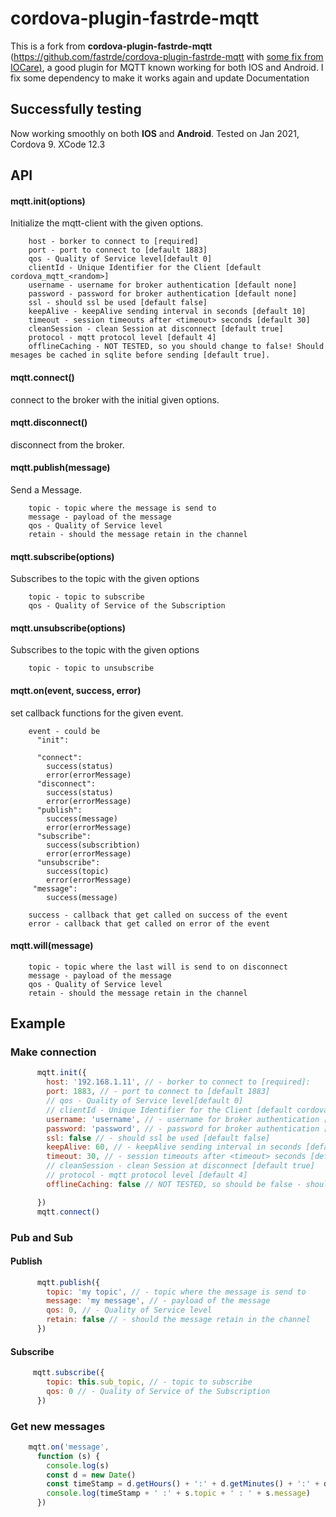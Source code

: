 # cordova-plugin-fastrde-mqtt
This is a fork from **cordova-plugin-fastrde-mqtt** (https://github.com/fastrde/cordova-plugin-fastrde-mqtt  with [some fix from IOCare)](https://github.com/IOCare/cordova-plugin-fastrde-mqtt), a good plugin for MQTT known working for both IOS and Android. I fix some dependency to make it works again and update Documentation

## Successfully testing

Now working smoothly on both **IOS** and **Android**. Tested on Jan 2021, Cordova 9. XCode 12.3

## API

#### mqtt.init(options)

Initialize the mqtt-client with the given options.
```
    host - borker to connect to [required]
    port - port to connect to [default 1883]
    qos - Quality of Service level[default 0]
    clientId - Unique Identifier for the Client [default cordova_mqtt_<random>]
    username - username for broker authentication [default none] 
    password - password for broker authentication [default none]
    ssl - should ssl be used [default false]
    keepAlive - keepAlive sending interval in seconds [default 10]
    timeout - session timeouts after <timeout> seconds [default 30]
    cleanSession - clean Session at disconnect [default true]
    protocol - mqtt protocol level [default 4] 
    offlineCaching - NOT TESTED, so you should change to false! Should mesages be cached in sqlite before sending [default true].
```
#### mqtt.connect()
connect to the broker with the initial given options.
#### mqtt.disconnect()
disconnect from the broker.
#### mqtt.publish(message)
Send a Message.
```
    topic - topic where the message is send to
    message - payload of the message
    qos - Quality of Service level
    retain - should the message retain in the channel
```
#### mqtt.subscribe(options)
Subscribes to the topic with the given options
```
    topic - topic to subscribe
    qos - Quality of Service of the Subscription
```
#### mqtt.unsubscribe(options)
Subscribes to the topic with the given options
```
    topic - topic to unsubscribe
```
#### mqtt.on(event, success, error)
set callback functions for the given event.
```
    event - could be 
      "init":

      "connect": 
        success(status)
        error(errorMessage)
      "disconnect": 
        success(status)
        error(errorMessage)
      "publish": 
        success(message)
        error(errorMessage)
      "subscribe": 
        success(subscribtion)
        error(errorMessage)
      "unsubscribe": 
        success(topic)
        error(errorMessage)
     "message": 
        success(message)
    
    success - callback that get called on success of the event
    error - callback that get called on error of the event
```
#### mqtt.will(message)
```
    topic - topic where the last will is send to on disconnect
    message - payload of the message
    qos - Quality of Service level
    retain - should the message retain in the channel
```

## Example

### Make connection

```javascript
      mqtt.init({
        host: '192.168.1.11', // - borker to connect to [required]: 
        port: 1883, // - port to connect to [default 1883]
        // qos - Quality of Service level[default 0]
        // clientId - Unique Identifier for the Client [default cordova_mqtt_<random>]
        username: 'username', // - username for broker authentication [default none]
        password: 'password', // - password for broker authentication [default none]
        ssl: false // - should ssl be used [default false]
        keepAlive: 60, // - keepAlive sending interval in seconds [default 10]
        timeout: 30, // - session timeouts after <timeout> seconds [default 30]
        // cleanSession - clean Session at disconnect [default true]
        // protocol - mqtt protocol level [default 4]
        offlineCaching: false // NOT TESTED, so should be false - should mesages be cached in sqlite before sending [default true]

      })
      mqtt.connect()
```

### Pub and Sub

#### Publish

```javascript
      mqtt.publish({
        topic: 'my topic', // - topic where the message is send to
        message: 'my message', // - payload of the message
        qos: 0, // - Quality of Service level
        retain: false // - should the message retain in the channel
      })
```

#### Subscribe

```javascript
     mqtt.subscribe({
        topic: this.sub_topic, // - topic to subscribe
        qos: 0 // - Quality of Service of the Subscription
      })
```

### Get new messages

```javascript
    mqtt.on('message',
      function (s) {
        console.log(s)
        const d = new Date()
        const timeStamp = d.getHours() + ':' + d.getMinutes() + ':' + d.getSeconds()
        console.log(timeStamp + ' :' + s.topic + ' : ' + s.message)
      })
```

